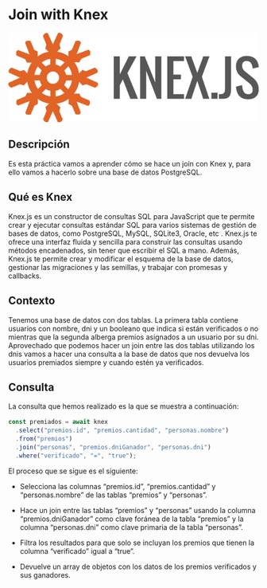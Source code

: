 # Join with Knex

<img src="./images/knex-logo.png" alt="knex logo" />

## Descripción

Es esta práctica vamos a aprender cómo se hace un join con Knex y, para ello vamos a hacerlo sobre una base de datos PostgreSQL.

## Qué es Knex

Knex.js es un constructor de consultas SQL para JavaScript que te permite crear y ejecutar consultas estándar SQL para varios sistemas de gestión de bases de datos, como PostgreSQL, MySQL, SQLite3, Oracle, etc . Knex.js te ofrece una interfaz fluida y sencilla para construir las consultas usando métodos encadenados, sin tener que escribir el SQL a mano. Además, Knex.js te permite crear y modificar el esquema de la base de datos, gestionar las migraciones y las semillas, y trabajar con promesas y callbacks.

## Contexto

Tenemos una base de datos con dos tablas. La primera tabla contiene usuarios con nombre, dni y un booleano que indica si están verificados o no mientras que la segunda alberga premios asignados a un usuario por su dni.
Aprovechado que podemos hacer un join entre las dos tablas utilizando los dnis vamos a hacer una consulta a la base de datos que nos devuelva los usuarios premiados siempre y cuando estén ya verificados.

## Consulta

La consulta que hemos realizado es la que se muestra a continuación:

```js
const premiados = await knex
  .select("premios.id", "premios.cantidad", "personas.nombre")
  .from("premios")
  .join("personas", "premios.dniGanador", "personas.dni")
  .where("verificado", "=", "true");
```

El proceso que se sigue es el siguiente:

- Selecciona las columnas “premios.id”, “premios.cantidad” y “personas.nombre” de las tablas “premios” y “personas”.

- Hace un join entre las tablas “premios” y “personas” usando la columna “premios.dniGanador” como clave foránea de la tabla “premios” y la columna “personas.dni” como clave primaria de la tabla “personas”.

- Filtra los resultados para que solo se incluyan los premios que tienen la columna “verificado” igual a “true”.

- Devuelve un array de objetos con los datos de los premios verificados y sus ganadores.
